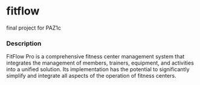 # fitflow
final project for PAZ1c

### Description

FitFlow Pro is a comprehensive fitness center management system that integrates the management of members, trainers, equipment, and activities into a unified solution. Its implementation has the potential to significantly simplify and integrate all aspects of the operation of fitness centers.